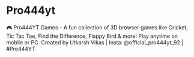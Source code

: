 # Pro444yt
🎮 Pro444YT Games – A fun collection of 3D browser games like Cricket, Tic Tac Toe, Find the Difference, Flappy Bird &amp; more! Play anytime on mobile or PC. Created by Utkarsh Vikas | Insta: @official_pro444yt_92 | #Pro444YT
